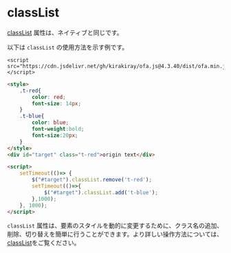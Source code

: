 # classList

[classList](https://developer.mozilla.org/ja/docs/Web/API/Element/classList) 属性は、ネイティブと同じです。

以下は `classList` の使用方法を示す例です。

<html-viewer>

```
<script src="https://cdn.jsdelivr.net/gh/kirakiray/ofa.js@4.3.40/dist/ofa.min.js"></script>
```

```html
<style>
    .t-red{
        color: red;
        font-size: 14px;
    }
    .t-blue{
        color: blue;
        font-weight:bold;
        font-size:20px;
    }
</style>
<div id="target" class="t-red">origin text</div>

<script>
    setTimeout(()=> {
        $("#target").classList.remove('t-red');
        setTimeout(()=>{
            $("#target").classList.add('t-blue');
        },1000);
    }, 1000);
</script>
```

</html-viewer>

`classList` 属性は、要素のスタイルを動的に変更するために、クラス名の追加、削除、切り替えを簡単に行うことができます。より詳しい操作方法については、[classList](https://developer.mozilla.org/ja/docs/Web/API/Element/classList)をご覧ください。